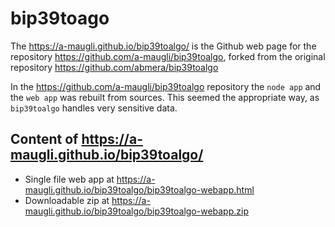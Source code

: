 # bip39toago
The <https://a-maugli.github.io/bip39toalgo/> is the Github web page 
for the repository <https://github.com/a-maugli/bip39toalgo>, forked from the original
repository <https://github.com/abmera/bip39toalgo>

In the <https://github.com/a-maugli/bip39toalgo> repository the `node app` and the `web app` 
was rebuilt from sources. This seemed the appropriate way, as `bip39toalgo` handles very sensitive data.

## Content of  <https://a-maugli.github.io/bip39toalgo/>
- Single file web app at <https://a-maugli.github.io/bip39toalgo/bip39toalgo-webapp.html>
- Downloadable zip at <https://a-maugli.github.io/bip39toalgo/bip39toalgo-webapp.zip>


